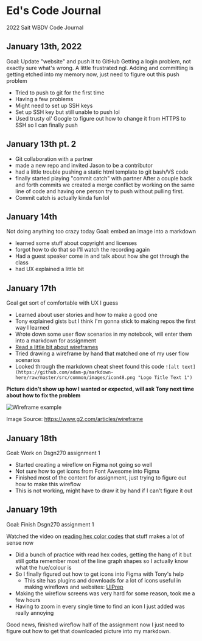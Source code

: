 # Ed's Code Journal
2022 Sait WBDV Code Journal

## January 13th, 2022 
Goal: Update "website" and push it to GitHub
Getting a login problem, not exactly sure what's wrong. A little frustrated ngl.
Adding and committing is getting etched into my memory now, just need to figure out this push problem
- Tried to push to git for the first time
- Having a few problems
- Might need to set up SSH keys
- Set up SSH key but still unable to push lol
- Used trusty ol' Google to figure out how to change it from HTTPS to SSH so I can finally push
## January 13th pt. 2
- Git collaboration with a partner
- made a new repo and invited Jason to be a contributor
- had a little trouble pushing a static html template to git bash/VS code
- finally started playing "commit catch" with partner
After a couple back and forth commits we created a merge conflict by working on the same line of code and having one person try to push without pulling first.
- Commit catch is actually kinda fun lol
## January 14th
Not doing anything too crazy today
Goal: embed an image into a markdown
- learned some stuff about copyright and licenses
- forgot how to do that so I'll watch the recording again
- Had a guest speaker come in and talk about how she got through the class
- had UX explained a little bit
## January 17th
Goal get sort of comfortable with UX I guess
- Learned about user stories and how to make a good one
- Tony explained gists but I think I'm gonna stick to making repos the first way I learned
- Wrote down some user flow scenarios in my notebook, will enter them into a markdown for assignment 
- [Read a little bit about wireframes](https://careerfoundry.com/en/blog/ux-design/what-are-user-flows/)
- Tried drawing a wireframe by hand that matched one of my user flow scenarios 
- Looked through the markdown cheat sheet found this code `![alt text](https://github.com/adam-p/markdown-here/raw/master/src/common/images/icon48.png "Logo Title Text 1")`

**Picture didn't show up how I wanted or expected, will ask Tony next time about how to fix the problem**

![Wireframe example](images\source\how-to-wireframe.png "Wireframe example")

Image Source: https://www.g2.com/articles/wireframe
## January 18th
Goal: Work on Dsgn270 assignment 1
- Started creating a wireflow on Figma not going so well
- Not sure how to get icons from Font Awesome into Figma
- Finished most of the content for assignment, just trying to figure out how to make this wireflow
- This is not working, might have to draw it by hand if I can't figure it out
## January 19th 
Goal: Finish Dsgn270 assignment 1

 Watched the video on [reading hex color codes](https://www.youtube.com/watch?v=eqZqx6lRPe0) that stuff makes a lot of sense now
- Did a bunch of practice with read hex codes, getting the hang of it but still gotta remember most of the line graph shapes so I actually know what the hue/colour is
- So I finally figured out how to get icons into Figma with Tony's help
    - This site has plugins and downloads for a lot of icons useful in making wireflows and websites: [UIPrep](https://www.uiprep.com/blog/ultimate-guide-to-using-icons-in-figma#:~:text=Add%20icons%20to%20your%20Figma,a%20plugin%20(most%20recommended).)
- Making the wireflow screens was very hard for some reason, took me a few hours
- Having to zoom in every single time to find an icon I just added was really annoying

Good news, finished wireflow half of the assignment now I just need to figure out how to get that downloaded picture into my markdown.


